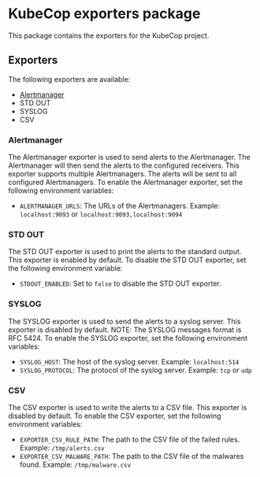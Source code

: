 # KubeCop exporters package
This package contains the exporters for the KubeCop project.

## Exporters
The following exporters are available:
- [Alertmanager](https://github.com/prometheus/alertmanager)
- STD OUT
- SYSLOG
- CSV

### Alertmanager
The Alertmanager exporter is used to send alerts to the Alertmanager. The Alertmanager will then send the alerts to the configured receivers.
This exporter supports multiple Alertmanagers. The alerts will be sent to all configured Alertmanagers.
To enable the Alertmanager exporter, set the following environment variables:
- `ALERTMANAGER_URLS`: The URLs of the Alertmanagers. Example: `localhost:9093` or `localhost:9093,localhost:9094`

### STD OUT
The STD OUT exporter is used to print the alerts to the standard output. This exporter is enabled by default.
To disable the STD OUT exporter, set the following environment variable:
- `STDOUT_ENABLED`: Set to `false` to disable the STD OUT exporter.

### SYSLOG
The SYSLOG exporter is used to send the alerts to a syslog server. This exporter is disabled by default.
NOTE: The SYSLOG messages format is RFC 5424.
To enable the SYSLOG exporter, set the following environment variables:
- `SYSLOG_HOST`: The host of the syslog server. Example: `localhost:514`
- `SYSLOG_PROTOCOL`: The protocol of the syslog server. Example: `tcp` or `udp`

### CSV
The CSV exporter is used to write the alerts to a CSV file. This exporter is disabled by default.
To enable the CSV exporter, set the following environment variables:
- `EXPORTER_CSV_RULE_PATH`: The path to the CSV file of the failed rules. Example: `/tmp/alerts.csv`
- `EXPORTER_CSV_MALWARE_PATH`: The path to the CSV file of the malwares found. Example: `/tmp/malware.csv`
